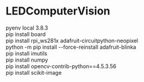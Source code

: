 # LEDComputerVision<br>

pyenv local 3.8.3<br>
pip install board<br>
pip install rpi_ws281x adafruit-circuitpython-neopixel<br>
python -m pip install --force-reinstall adafruit-blinka<br>
pip install imutils<br> 
pip install numpy <br>
pip install opencv-contrib-python==4.5.3.56<br>
pip install scikit-image<br>

